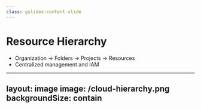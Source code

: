 ```yaml
---
class: gslides-content-slide
---
```


# Resource Hierarchy

- Organization → Folders → Projects → Resources
- Centralized management and IAM

<!-- Explain how the hierarchy helps manage resources effectively, enforce policies, and simplify permissions. -->

---
layout: image
image: /cloud-hierarchy.png
backgroundSize: contain
---

<!--
Regions, Zones, Data Centres
-->
